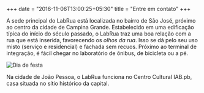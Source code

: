 +++
date = "2016-11-06T13:00:25+05:30"
title = "Entre em contato"
+++

A sede principal do LabRua está localizada no bairro de São José, próximo ao centro da cidade de Campina Grande. Estabelecido em uma edificação típica do início do século passado, o LabRua traz uma boa relação com a rua que está inserida, favorecendo os *olhos da rua*. Isso se dá pelo seu uso misto (serviço e residencial) e fachada sem recuos. Próximo ao terminal de integração, é fácil chegar no laboratório de ônibus, de bicicleta ou a pé.

![Dia de festa](sobre.jpg)

Na cidade de João Pessoa, o LabRua funciona no Centro Cultural IAB.pb, casa situada no sítio histórico da capital.
